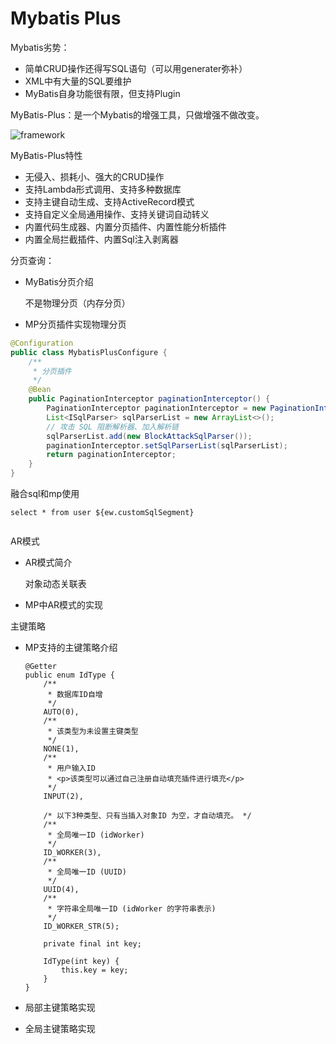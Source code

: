 # Mybatis Plus



Mybatis劣势：

- 简单CRUD操作还得写SQL语句（可以用generater弥补）
- XML中有大量的SQL要维护
- MyBatis自身功能很有限，但支持Plugin



MyBatis-Plus：是一个Mybatis的增强工具，只做增强不做改变。

![framework](/Users/zengxiangfei/Documents/mywiki/database/images/mybatis-plus-framework.png)



MyBatis-Plus特性

- 无侵入、损耗小、强大的CRUD操作
- 支持Lambda形式调用、支持多种数据库
- 支持主键自动生成、支持ActiveRecord模式
- 支持自定义全局通用操作、支持关键词自动转义
- 内置代码生成器、内置分页插件、内置性能分析插件
- 内置全局拦截插件、内置Sql注入剥离器



分页查询：

- MyBatis分页介绍

  不是物理分页（内存分页）

- MP分页插件实现物理分页

```java
@Configuration
public class MybatisPlusConfigure {
    /**
     * 分页插件
     */
    @Bean
    public PaginationInterceptor paginationInterceptor() {
        PaginationInterceptor paginationInterceptor = new PaginationInterceptor();
        List<ISqlParser> sqlParserList = new ArrayList<>();
        // 攻击 SQL 阻断解析器、加入解析链
        sqlParserList.add(new BlockAttackSqlParser());
        paginationInterceptor.setSqlParserList(sqlParserList);
        return paginationInterceptor;
    }
}
```





融合sql和mp使用

 ```
select * from user ${ew.customSqlSegment}


 ```



AR模式

- AR模式简介

  对象动态关联表

- MP中AR模式的实现



主键策略

- MP支持的主键策略介绍

  ```
  @Getter
  public enum IdType {
      /**
       * 数据库ID自增
       */
      AUTO(0),
      /**
       * 该类型为未设置主键类型
       */
      NONE(1),
      /**
       * 用户输入ID
       * <p>该类型可以通过自己注册自动填充插件进行填充</p>
       */
      INPUT(2),
  
      /* 以下3种类型、只有当插入对象ID 为空，才自动填充。 */
      /**
       * 全局唯一ID (idWorker)
       */
      ID_WORKER(3),
      /**
       * 全局唯一ID (UUID)
       */
      UUID(4),
      /**
       * 字符串全局唯一ID (idWorker 的字符串表示)
       */
      ID_WORKER_STR(5);
  
      private final int key;
  
      IdType(int key) {
          this.key = key;
      }
  }
  ```

  

- 局部主键策略实现

- 全局主键策略实现









